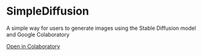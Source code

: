 # SimpleDiffusion
A simple way for users to generate images using the Stable Diffusion model and Google Colaboratory

[Open in Colaboratory](https://colab.research.google.com/github/Seercat3160/SimpleDiffusion/blob/master/SimpleDiffusion.ipynb)
